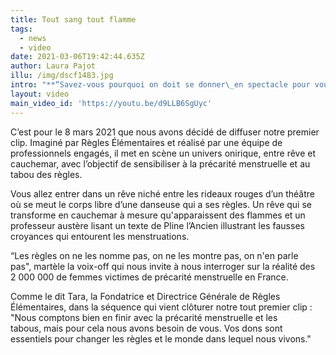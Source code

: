 ```yaml
---
title: Tout sang tout flamme
tags:
  - news
  - video
date: 2021-03-06T19:42:44.635Z
author: Laura Pajot
illu: /img/dscf1483.jpg
intro: "**“Savez-vous pourquoi on doit se donner\_en spectacle pour vous ouvrir les yeux ?”**"
layout: video
main_video_id: 'https://youtu.be/d9LLB6SgUyc'
---
```

C’est pour le 8 mars 2021 que nous avons décidé de diffuser notre premier clip. Imaginé par Règles Élémentaires et réalisé par une équipe de professionnels engagés,  il met en scène un univers onirique, entre rêve et cauchemar, avec l’objectif de sensibiliser à la précarité menstruelle et au tabou des règles.



Vous allez entrer dans un rêve niché entre les rideaux rouges d’un théâtre où se meut le corps libre d’une danseuse qui a ses règles. Un rêve qui se transforme en cauchemar à mesure qu'apparaissent des flammes et un professeur austère lisant un texte de Pline l’Ancien illustrant les fausses croyances qui entourent les menstruations. 



“Les règles on ne les nomme pas, on ne les montre pas, on n'en parle pas", martèle la voix-off qui nous invite à nous interroger sur la réalité des 2 000 000 de femmes victimes de précarité menstruelle en France.



Comme le dit Tara, la Fondatrice et Directrice Générale de Règles Élémentaires, dans la séquence qui vient clôturer notre tout premier clip : "Nous comptons bien en finir avec la précarité menstruelle et les tabous, mais pour cela nous avons besoin de vous. Vos dons sont essentiels pour changer les règles et le monde dans lequel nous vivons."
